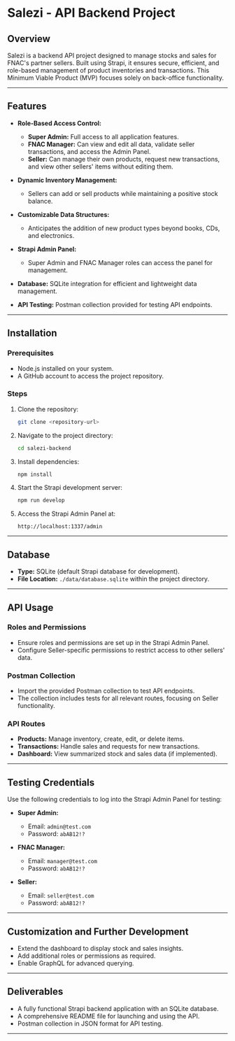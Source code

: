 # Salezi - API Backend Project

## Overview
Salezi is a backend API project designed to manage stocks and sales for FNAC's partner sellers. Built using Strapi, it ensures secure, efficient, and role-based management of product inventories and transactions. This Minimum Viable Product (MVP) focuses solely on back-office functionality.

---

## Features
- **Role-Based Access Control:**
  - **Super Admin:** Full access to all application features.
  - **FNAC Manager:** Can view and edit all data, validate seller transactions, and access the Admin Panel.
  - **Seller:** Can manage their own products, request new transactions, and view other sellers' items without editing them.

- **Dynamic Inventory Management:**
  - Sellers can add or sell products while maintaining a positive stock balance.

- **Customizable Data Structures:**
  - Anticipates the addition of new product types beyond books, CDs, and electronics.

- **Strapi Admin Panel:**
  - Super Admin and FNAC Manager roles can access the panel for management.

- **Database:** SQLite integration for efficient and lightweight data management.

- **API Testing:** Postman collection provided for testing API endpoints.

---

## Installation
### Prerequisites
- Node.js installed on your system.
- A GitHub account to access the project repository.

### Steps
1. Clone the repository:
   ```bash
   git clone <repository-url>
   ```
2. Navigate to the project directory:
   ```bash
   cd salezi-backend
   ```
3. Install dependencies:
   ```bash
   npm install
   ```
4. Start the Strapi development server:
   ```bash
   npm run develop
   ```
5. Access the Strapi Admin Panel at:
   ```
   http://localhost:1337/admin
   ```

---

## Database
- **Type:** SQLite (default Strapi database for development).
- **File Location:** `./data/database.sqlite` within the project directory.

---

## API Usage
### Roles and Permissions
- Ensure roles and permissions are set up in the Strapi Admin Panel.
- Configure Seller-specific permissions to restrict access to other sellers' data.

### Postman Collection
- Import the provided Postman collection to test API endpoints.
- The collection includes tests for all relevant routes, focusing on Seller functionality.

### API Routes
- **Products:** Manage inventory, create, edit, or delete items.
- **Transactions:** Handle sales and requests for new transactions.
- **Dashboard:** View summarized stock and sales data (if implemented).

---

## Testing Credentials
Use the following credentials to log into the Strapi Admin Panel for testing:

- **Super Admin:**
  - Email: `admin@test.com`
  - Password: `abAB12!?`

- **FNAC Manager:**
  - Email: `manager@test.com`
  - Password: `abAB12!?`

- **Seller:**
  - Email: `seller@test.com`
  - Password: `abAB12!?`

---

## Customization and Further Development
- Extend the dashboard to display stock and sales insights.
- Add additional roles or permissions as required.
- Enable GraphQL for advanced querying.

---

## Deliverables
- A fully functional Strapi backend application with an SQLite database.
- A comprehensive README file for launching and using the API.
- Postman collection in JSON format for API testing.

---

